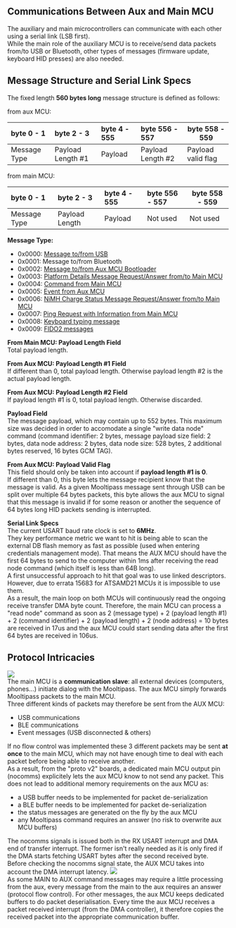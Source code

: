 ## [](#header-1) Communications Between Aux and Main MCU
The auxiliary and main microcontrollers can communicate with each other using a serial link (LSB first).  
While the main role of the auxiliary MCU is to receive/send data packets from/to USB or Bluetooth, other types of messages (firmware update, keyboard HID presses) are also needed.  
  
## [](#header-2) Message Structure and Serial Link Specs 
The fixed length **560 bytes long** message structure is defined as follows:  

from aux MCU:   
  
| byte 0 - 1   | byte 2 - 3        | byte 4 - 555  | byte 556 - 557    | byte 558 - 559      |
|:-------------|:------------------|:--------------|:------------------|---------------------|
| Message Type | Payload Length #1 | Payload       | Payload Length #2 | Payload valid flag  |

from main MCU:  
    
| byte 0 - 1   | byte 2 - 3        | byte 4 - 555  | byte 556 - 557     | byte 558 - 559      |
|:-------------|:------------------|:--------------|:-------------------|---------------------|
| Message Type | Payload Length    | Payload       | Not used           | Not used            |
  
**Message Type:**  
- 0x0000: [Message to/from USB](protocol)  
- 0x0001: Message to/from Bluetooth  
- 0x0002: [Message to/from Aux MCU Bootloader](aux_bootloader_protocol)  
- 0x0003: [Platform Details Message Request/Answer from/to Main MCU](aux_platform_spec_message)    
- 0x0004: [Command from Main MCU](main_to_aux_mcu_commands)  
- 0x0005: [Event from Aux MCU](aux_mcu_event_messages)  
- 0x0006: [NiMH Charge Status Message Request/Answer from/to Main MCU](nimh_charge_message)  
- 0x0007: [Ping Request with Information from Main MCU](ping_with_info_message)  
- 0x0008: [Keyboard typing message](keyboard_typing_message)  
- 0x0009: [FIDO2 messages](FIDO2_messages.md)

**From Main MCU: Payload Length Field**  
Total payload length.  

**From Aux MCU: Payload Length #1 Field**  
If different than 0, total payload length. Otherwise payload length #2 is the actual payload length.  
  
**From Aux MCU: Payload Length #2 Field**  
If payload length #1 is 0, total payload length. Otherwise discarded.  
  
**Payload Field**   
The message payload, which may contain up to 552 bytes. This maximum size was decided in order to accomodate a single "write data node" command (command identifier: 2 bytes, message payload size field: 2 bytes, data node address: 2 bytes, data node size: 528 bytes, 2 additional bytes reserved, 16 bytes GCM TAG).
  
**From Aux MCU: Payload Valid Flag**  
This field should only be taken into account if **payload length #1 is 0**.  
If different than 0, this byte lets the message recipient know that the message is valid. As a given Mooltipass message sent through USB can be split over multiple 64 bytes packets, this byte allows the aux MCU to signal that this message is invalid if for some reason or another the sequence of 64 bytes long HID packets sending is interrupted. 
  
**Serial Link Specs**  
The current USART baud rate clock is set to **6MHz**.  
They key performance metric we want to hit is being able to scan the external DB flash memory as fast as possible (used when entering credentials management mode). That means the AUX MCU should have the first 64 bytes to send to the computer within 1ms after receiving the read node command (which itself is less than 64B long).  
A first unsuccessful approach to hit that goal was to use linked descriptors. However, due to errata 15683 for ATSAMD21 MCUs it is impossible to use them.  
As a result, the main loop on both MCUs will continuously read the ongoing receive transfer DMA byte count. Therefore, the main MCU can process a "read node" command as soon as 2 (message type) + 2 (payload length #1) + 2 (command identifier) + 2 (payload length) + 2 (node address) = 10 bytes are received in 17us and the aux MCU could start sending data after the first 64 bytes are received in 106us.   
  
## [](#header-2) Protocol Intricacies
![](https://github.com/mooltipass/minible/blob/gh-pages/images/aux_main_prot/aux_main_prot1.png?raw=true)  
The main MCU is a **communication slave**: all external devices (computers, phones...) initiate dialog with the Mooltipass. The aux MCU simply forwards Mooltipass packets to the main MCU.  
Three different kinds of packets may therefore be sent from the AUX MCU:  
- USB communications  
- BLE communications  
- Event messages (USB disconnected & others)  

If no flow control was implemented these 3 different packets may be sent **at once** to the main MCU, which may not have enough time to deal with each packet before being able to receive another.  
As a result, from the "proto v2" boards, a dedicated main MCU output pin (nocomms) explicitely lets the aux MCU know to not send any packet. This does not lead to additional memory requirements on the aux MCU as:   
- a USB buffer needs to be implemented for packet de-serialization  
- a BLE buffer needs to be implemented for packet de-serialization  
- the status messages are generated on the fly by the aux MCU  
- any Mooltipass command requires an answer (no risk to overwrite aux MCU buffers)  
  
The nocomms signals is issued both in the RX USART interrupt and DMA end of transfer interrupt. The former isn't really needed as it is only fired if the DMA starts fetching USART bytes after the second received byte. Before checking the nocomms signal state, the AUX MCU takes into account the DMA interrupt latency.
![](https://github.com/mooltipass/minible/blob/gh-pages/images/aux_main_prot/aux_main_prot2.png?raw=true)  
As some MAIN to AUX command messages may require a little processing from the aux, every message from the main to the aux requires an answer (protocol flow control). For other messages, the aux MCU keeps dedicated buffers to do packet deserialisation. Every time the aux MCU receives a packet received interrupt (from the DMA controller), it therefore copies the received packet into the appropriate communication buffer.  
